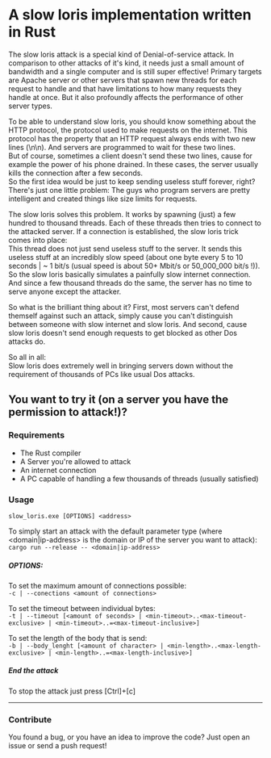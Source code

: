 # A slow loris implementation written in Rust
The slow loris attack is a special kind of Denial-of-service attack.
In comparison to other attacks of it's kind, it needs just a small amount of bandwidth and a single
computer and is still super effective! Primary targets are Apache server or other servers that spawn new
threads for each request to handle and that have limitations to how many requests they handle at once.
But it also profoundly affects the performance of other server types.

To be able to understand slow loris, you should know something about the HTTP protocol, the protocol used 
to make requests on the internet. This protocol has the property that an HTTP request always ends with two 
new lines (\n\n). And servers are programmed to wait for these two lines.  
But of course, sometimes a client doesn't send these two lines, cause for example the power of his phone 
drained. In these cases, the server usually kills the connection after a few seconds.  
So the first idea would be just to keep sending useless stuff forever, right? There's just one
little problem: The guys who program servers are pretty intelligent and created things like size
limits for requests.  

The slow loris solves this problem. It works by spawning (just) a few hundred to thousand threads. Each
of these threads then tries to connect to the attacked server. If a connection is established, the slow
loris trick comes into place:  
This thread does not just send useless stuff to the server. It sends this useless stuff at an incredibly 
slow speed (about one byte every 5 to 10 seconds | ~ 1 bit/s (usual speed
is about 50+ Mbit/s or 50_000_000 bit/s !)). So the slow loris basically simulates a painfully slow
internet connection. And since a few thousand threads do the same, the server has no time to serve
anyone except the attacker.

So what is the brilliant thing about it? First, most servers can't defend themself against such an attack,
simply cause you can't distinguish between someone with slow internet and slow loris. And second, cause
slow loris doesn't send enough requests to get blocked as other Dos attacks do.

So all in all:  
Slow loris does extremely well in bringing servers down without the requirement of 
thousands of PCs like usual Dos attacks.
 
 ## You want to try it (on a server you have the permission to attack!)?
 
### Requirements
- The Rust compiler
- A Server you're allowed to attack
- An internet connection
- A PC capable of handling a few thousands of threads (usually satisfied)

### Usage
`slow_loris.exe [OPTIONS] <address>`

To simply start an attack with the default parameter type (where <domain|ip-address> is the domain or IP
of the server you want to attack):  
`cargo run --release -- <domain|ip-address>`

##### OPTIONS:
To set the maximum amount of connections possible:  
`-c | --conections <amount of connections>`

To set the timeout between individual bytes:   
`-t | --timeout [<amount of seconds> | <min-timeout>..<max-timeout-exclusive> | <min-timeout>..=<max-timeout-inclusive>]`

To set the length of the body that is send:  
`-b | --body_lenght [<amount of character> | <min-length>..<max-length-exclusive> | <min-length>..=<max-length-inclusive>]`

##### End the attack
To stop the attack just press [Ctrl]+[c]

---
### Contribute
You found a bug, or you have an idea to improve the code? Just open an issue or send a push request!

